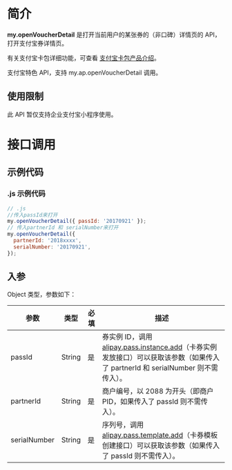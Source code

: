 # 简介

**my.openVoucherDetail** 是打开当前用户的某张券的（非口碑）详情页的 API，打开支付宝券详情页。

有关支付宝卡包详细功能，可查看 [支付宝卡包产品介绍](https://opendocs.alipay.com/open/199/105225)。

支付宝特色 API，支持 my.ap.openVoucherDetail 调用。

## 使用限制

此 API 暂仅支持企业支付宝小程序使用。

# 接口调用

## 示例代码

### .js 示例代码

```javascript
// .js
//传入passId来打开
my.openVoucherDetail({ passId: '20170921' });
// 传入partnerId 和 serialNumber来打开
my.openVoucherDetail({
  partnerId: '2018xxxx',
  serialNumber: '20170921',
});
```

## 入参

Object 类型，参数如下：

| **参数** | **类型** | **必填** | **描述** |
| --- | --- | --- | --- |
| passId | String | 是 | 券实例 ID，调用 [alipay.pass.instance.add](https://opendocs.alipay.com/open/02ailb)（卡券实例发放接口）可以获取该参数（如果传入了 partnerId 和 serialNumber 则不需传入）。 |
| partnerId | String | 是 | 商户编号，以 2088 为开头（即商户 PID，如果传入了 passId 则不需传入）。 |
| serialNumber | String | 是 | 序列号，调用 [alipay.pass.template.add](https://opendocs.alipay.com/open/02aila)（卡券模板创建接口）可以获取该参数（如果传入了 passId 则不需传入）。 |
